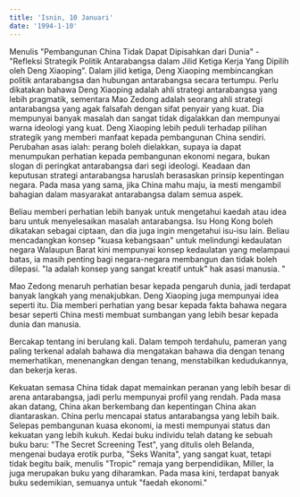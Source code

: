 ```yaml
---
title: 'Isnin, 10 Januari'
date: '1994-1-10'
---
```

Menulis "Pembangunan China Tidak Dapat Dipisahkan dari Dunia" - "Refleksi Strategik Politik Antarabangsa dalam Jilid Ketiga Kerja Yang Dipilih oleh Deng Xiaoping". Dalam jilid ketiga, Deng Xiaoping membincangkan politik antarabangsa dan hubungan antarabangsa secara tertumpu. Perlu dikatakan bahawa Deng Xiaoping adalah ahli strategi antarabangsa yang lebih pragmatik, sementara Mao Zedong adalah seorang ahli strategi antarabangsa yang agak falsafah dengan sifat penyair yang kuat. Dia mempunyai banyak masalah dan sangat tidak digalakkan dan mempunyai warna ideologi yang kuat. Deng Xiaoping lebih peduli terhadap pilihan strategik yang memberi manfaat kepada pembangunan China sendiri. Perubahan asas ialah: perang boleh dielakkan, supaya ia dapat menumpukan perhatian kepada pembangunan ekonomi negara, bukan slogan di peringkat antarabangsa dari segi ideologi. Keadaan dan keputusan strategi antarabangsa haruslah berasaskan prinsip kepentingan negara. Pada masa yang sama, jika China mahu maju, ia mesti mengambil bahagian dalam masyarakat antarabangsa dalam semua aspek.

Beliau memberi perhatian lebih banyak untuk mengetahui kaedah atau idea baru untuk menyelesaikan masalah antarabangsa. Isu Hong Kong boleh dikatakan sebagai ciptaan, dan dia juga ingin mengetahui isu-isu lain. Beliau mencadangkan konsep "kuasa kebangsaan" untuk melindungi kedaulatan negara Walaupun Barat kini mempunyai konsep kedaulatan yang melampaui batas, ia masih penting bagi negara-negara membangun dan tidak boleh dilepasi. "Ia adalah konsep yang sangat kreatif untuk" hak asasi manusia. "

Mao Zedong menaruh perhatian besar kepada pengaruh dunia, jadi terdapat banyak langkah yang menakjubkan. Deng Xiaoping juga mempunyai idea seperti itu. Dia memberi perhatian yang besar kepada fakta bahawa negara besar seperti China mesti membuat sumbangan yang lebih besar kepada dunia dan manusia.

Bercakap tentang ini berulang kali. Dalam tempoh terdahulu, pameran yang paling terkenal adalah bahawa dia mengatakan bahawa dia dengan tenang memerhatikan, menenangkan dengan tenang, menstabilkan kedudukannya, dan bekerja keras.

Kekuatan semasa China tidak dapat memainkan peranan yang lebih besar di arena antarabangsa, jadi perlu mempunyai profil yang rendah. Pada masa akan datang, China akan berkembang dan kepentingan China akan diantaraskan. China perlu mencapai status antarabangsa yang lebih baik. Selepas pembangunan kuasa ekonomi, ia mesti mempunyai status dan kekuatan yang lebih kukuh. Kedai buku individu telah datang ke sebuah buku baru: "The Secret Screening Test", yang ditulis oleh Belanda, mengenai budaya erotik purba, "Seks Wanita", yang sangat kuat, tetapi tidak begitu baik, menulis "Tropic" remaja yang berpendidikan, Miller, Ia juga merupakan buku yang diharamkan. Pada masa kini, terdapat banyak buku sedemikian, semuanya untuk "faedah ekonomi."